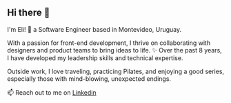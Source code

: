 ## Hi there 👋

I'm Eli! 🙂 a Software Engineer based in Montevideo, Uruguay.

With a passion for front-end development, I thrive on collaborating with designers and product teams to bring ideas to life. ✨ Over the past 8 years, I have developed my leadership skills and technical expertise.

Outside work, I love traveling, practicing Pilates, and enjoying a good series, especially those with mind-blowing, unexpected endings.

📫 Reach out to me on [Linkedin](https://www.linkedin.com/in/elizabethlofredo/)
